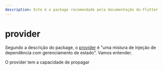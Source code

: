 ```yaml
---
description: Este é o package recomendado pela documentação do Flutter.
---
```


# provider

Segundo a descrição do package, o [provider](https://pub.dev/packages/provider) é "uma mistura de injeção de dependência com gerenciamento de estado". Vamos entender.

O provider tem a capacidade de propagar 







